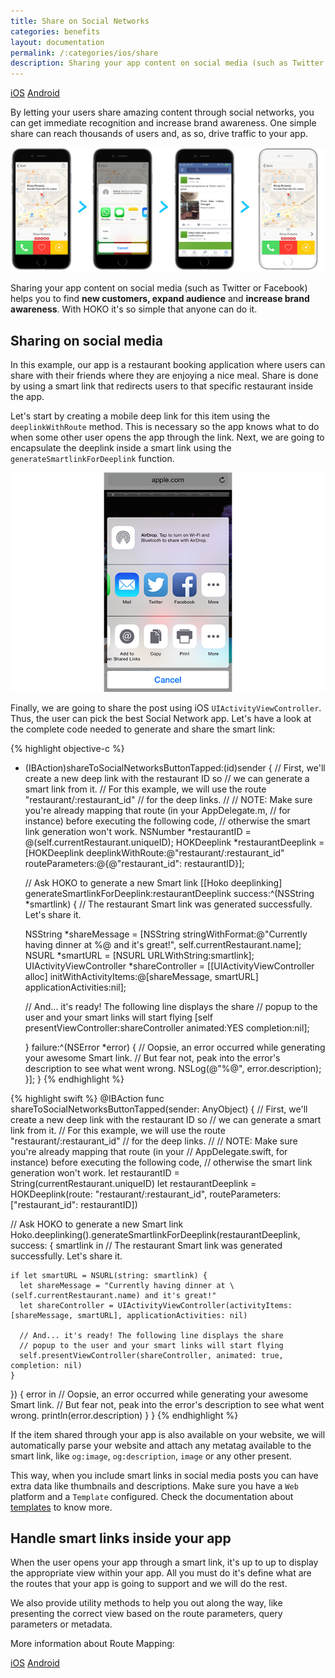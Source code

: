 ```yaml
---
title: Share on Social Networks
categories: benefits
layout: documentation
permalink: /:categories/ios/share
description: Sharing your app content on social media (such as Twitter or Facebook) helps you to find new customers, expand audience and increase brand awareness.
---
```


<a href="#" class="tab active">iOS</a>
<a href="http://support.hokolinks.com/benefits/android/share/" class="tab">Android</a>

By letting your users share amazing content through social networks, you can get immediate
recognition and increase brand awareness. One simple share can reach thousands of users and,
as so, drive traffic to your app.

![Social network sharing](/assets/images/social-sharing.jpg)

Sharing your app content on social media (such as Twitter or Facebook) helps you to find
**new customers, expand audience** and **increase brand awareness**. With HOKO it's so simple that
anyone can do it.

## Sharing on social media

In this example, our app is a restaurant booking application where users can share with their
friends where they are enjoying a nice meal. Share is done by using a smart
link that redirects users to that specific restaurant inside the app.

Let's start by creating a mobile deep link for this item using the `deeplinkWithRoute` method.
This is necessary so the app knows what to do when some other user opens the app through the link.
Next, we are going to encapsulate the deeplink inside a smart
link using the `generateSmartlinkForDeeplink` function.

![Sharing](/assets/images/share-ios.png)

Finally, we are going to share the post using iOS `UIActivityViewController`.
Thus, the user can pick the best Social Network app. Let's have a look at the complete code needed
to generate and share the smart link:

{% highlight objective-c %}
- (IBAction)shareToSocialNetworksButtonTapped:(id)sender {
  // First, we'll create a new deep link with the restaurant ID so
  // we can generate a smart link from it.
  // For this example, we will use the route "restaurant/:restaurant_id"
  // for the deep links.
  //
  // NOTE: Make sure you're already mapping that route (in your AppDelegate.m,
  // for instance) before executing the following code,
  // otherwise the smart link generation won't work.
  NSNumber *restaurantID = @(self.currentRestaurant.uniqueID);
  HOKDeeplink *restaurantDeeplink = [HOKDeeplink deeplinkWithRoute:@"restaurant/:restaurant_id"
                                                  routeParameters:@{@"restaurant_id": restaurantID}];

  // Ask HOKO to generate a new Smart link
  [[Hoko deeplinking] generateSmartlinkForDeeplink:restaurantDeeplink success:^(NSString *smartlink) {
    // The restaurant Smart link was generated successfully. Let's share it.

    NSString *shareMessage = [NSString stringWithFormat:@"Currently having dinner at %@ and it's great!", self.currentRestaurant.name];
    NSURL *smartURL = [NSURL URLWithString:smartlink];
    UIActivityViewController *shareController = [[UIActivityViewController alloc] initWithActivityItems:@[shareMessage, smartURL]
                                                                                  applicationActivities:nil];

    // And... it's ready! The following line displays the share
    // popup to the user and your smart links will start flying
    [self presentViewController:shareController animated:YES completion:nil];

  } failure:^(NSError *error) {
    // Oopsie, an error occurred while generating your awesome Smart link.
    // But fear not, peak into the error's description to see what went wrong.
    NSLog(@"%@", error.description);
  }];
}
{% endhighlight %}

{% highlight swift %}
@IBAction func shareToSocialNetworksButtonTapped(sender: AnyObject) {
  // First, we'll create a new deep link with the restaurant ID so
  // we can generate a smart link from it.
  // For this example, we will use the route "restaurant/:restaurant_id"
  // for the deep links.
  //
  // NOTE: Make sure you're already mapping that route (in your
  // AppDelegate.swift, for instance) before executing the following code,
  // otherwise the smart link generation won't work.
  let restaurantID = String(currentRestaurant.uniqueID)
  let restaurantDeeplink = HOKDeeplink(route: "restaurant/:restaurant_id", routeParameters: ["restaurant_id": restaurantID])

  // Ask HOKO to generate a new Smart link
  Hoko.deeplinking().generateSmartlinkForDeeplink(restaurantDeeplink, success: { smartlink in
    // The restaurant Smart link was generated successfully. Let's share it.

    if let smartURL = NSURL(string: smartlink) {
      let shareMessage = "Currently having dinner at \(self.currentRestaurant.name) and it's great!"
      let shareController = UIActivityViewController(activityItems: [shareMessage, smartURL], applicationActivities: nil)

      // And... it's ready! The following line displays the share
      // popup to the user and your smart links will start flying
      self.presentViewController(shareController, animated: true, completion: nil)
    }

  }) { error in
    // Oopsie, an error occurred while generating your awesome Smart link.
    // But fear not, peak into the error's description to see what went wrong.
    println(error.description)
  }
}
{% endhighlight %}

If the item shared through your app is also available on your website, we will automatically
parse your website and attach any metatag available to the smart link, like `og:image`,
`og:description`, `image` or any other present.

This way, when you include smart links in social media
posts you can have extra data like thumbnails and descriptions. Make sure you have a `Web`
platform and a `Template` configured. Check the documentation about
[templates](http://support.hokolinks.com/what-is-a-template/) to know more.

## Handle smart links inside your app

When the user opens your app through a smart link, it's up to up to display the appropriate view
within your app. All you must do it's define what are the routes that your app is going to support
and we will do the rest.

We also provide utility methods to help you out along the way, like presenting the correct view
based on the route parameters, query parameters or metadata.

More information about Route Mapping:

<a href="http://support.hokolinks.com/ios/ios-deeplinking/#route-mapping" class="tab active">iOS</a>
<a href="http://support.hokolinks.com/android/android-deeplinking/#route-mapping-using-annotations" class="tab active">Android</a>
